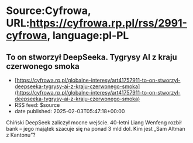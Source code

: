 # Source:Cyfrowa, URL:https://cyfrowa.rp.pl/rss/2991-cyfrowa, language:pl-PL

## To on stworzył DeepSeeka. Tygrysy AI z kraju czerwonego smoka
 - [https://cyfrowa.rp.pl/globalne-interesy/art41757911-to-on-stworzyl-deepseeka-tygrysy-ai-z-kraju-czerwonego-smoka](https://cyfrowa.rp.pl/globalne-interesy/art41757911-to-on-stworzyl-deepseeka-tygrysy-ai-z-kraju-czerwonego-smoka)
 - RSS feed: $source
 - date published: 2025-02-03T05:47:18+00:00

Chiński DeepSeek zaliczył mocne wejście. 40-letni Liang Wenfeng rozbił bank – jego majątek szacuje się na ponad 3 mld dol. Kim jest „Sam Altman z Kantonu”?

